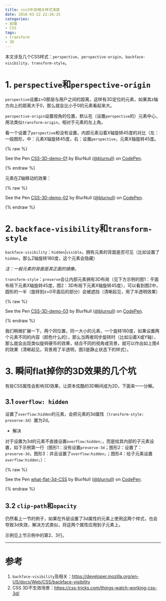 ```yaml
---
title: css3中3D相关样式浅尝
date: 2018-03-22 22:26:25
categories:
- 前端
- CSS
tags:
- transform
- 3D
---
```


本文涉及几个CSS样式：`perspective`、`perspective-origin`、`backface-visibility`、`transform-style`。

# 1. `perspective`和`perspective-origin`

`perspective`设置z=0那层与用户之间的距离，这样有3D定位的元素，如果其z轴方向上的距离大于0，那么就会比小于0的元素看起来大。

`perspective-origin`设置视角的位置，默认在（设置`perspective`的）元素中心，用法类似`transform-origin`，相对于元素的左上角。

<!--more-->

看一个设置了`perspective`和没有设置，内部元素沿着X轴旋转45度的对比（左：一般图形，中：元素X轴旋转45度，右：设置`perspective`，元素X轴旋转45度。

{% raw %}
<p data-height="212" data-theme-id="dark" data-slug-hash="zWwXwR" data-default-tab="css,result" data-user="blurnull" data-embed-version="2" data-pen-title="CSS-3D-demo-01" class="codepen">See the Pen <a href="https://codepen.io/blurnull/pen/zWwXwR/">CSS-3D-demo-01</a> by BlurNull (<a href="https://codepen.io/blurnull">@blurnull</a>) on <a href="https://codepen.io">CodePen</a>.</p>
<script async src="https://static.codepen.io/assets/embed/ei.js"></script>
{% endraw %}

元素在Z轴移动的效果：

{% raw %}
<p data-height="224" data-theme-id="dark" data-slug-hash="jzwOWJ" data-default-tab="result" data-user="blurnull" data-embed-version="2" data-pen-title="CSS-3D-demo-02" class="codepen">See the Pen <a href="https://codepen.io/blurnull/pen/jzwOWJ/">CSS-3D-demo-02</a> by BlurNull (<a href="https://codepen.io/blurnull">@blurnull</a>) on <a href="https://codepen.io">CodePen</a>.</p>
<script async src="https://static.codepen.io/assets/embed/ei.js"></script>
{% endraw %}

# 2. `backface-visibility`和`transform-style`

`backface-visibility`：`hidden`|`visible`，拥有元素的背面是否可见（比如设置了`hidden`，那么Z轴旋转180度，这个元素会隐藏）

*注：一般元素的背面是其正面的镜像。*

`transform-style`：`preserve`会让内部元素拥有3D布局（见下方示例的图1：平面布局下元素X轴旋转45度，图2：3D布局下元素X轴旋转45度），可以看到图2中，圆形的一半（旋转到z=0平面后的部分）会被遮挡（清晰起见，用了半透明效果）

{% raw %}
<p data-height="240" data-theme-id="dark" data-slug-hash="ZxyEWz" data-default-tab="result" data-user="blurnull" data-embed-version="2" data-pen-title="CSS-3D-demo-03" class="codepen">See the Pen <a href="https://codepen.io/blurnull/pen/ZxyEWz/">CSS-3D-demo-03</a> by BlurNull (<a href="https://codepen.io/blurnull">@blurnull</a>) on <a href="https://codepen.io">CodePen</a>.</p>
<script async src="https://static.codepen.io/assets/embed/ei.js"></script>
{% endraw %}

我们稍微扩展一下，两个同位置，同一大小的元素，一个旋转180度，如果设置两个元素不同的内容（颜色什么的），那么当两者同步旋转时（比如沿着X或Y轴），那么就会出现类似旋转硬币的效果，结合不同的视角或背景，就可以作出如上图4的效果（清晰起见，背景用了半透明，图3是静止状态下的样式）。

# 3. 瞬间flat掉你的3D效果的几个坑

有些CSS属性会影响3D效果，让原本炫酷的3D瞬间成为2D，下面来一一分解。

## 3.1 `overflow: hidden`

设置了`overflow:hidden`的元素，会把元素的3d属性（`transform-style: preserve-3d`）置为2d。

* 解决

对于设置为3d的元素不直接设置`overflow:hidden;`，而是给其内部的子元素设置，如下示例第一行（图形1：没有设置`preserve-3d`；图形2：设置了：`preserve-3d`，图形3：并且设置了`overflow:hidden;`；图形4：给子元素设置`overflow:hidden;`）：

{% raw %}
<p data-height="363" data-theme-id="dark" data-slug-hash="Zxovmq" data-default-tab="css,result" data-user="blurnull" data-embed-version="2" data-pen-title="what-flat-3d-CSS" class="codepen">See the Pen <a href="https://codepen.io/blurnull/pen/Zxovmq/">what-flat-3d-CSS</a> by BlurNull (<a href="https://codepen.io/blurnull">@blurnull</a>) on <a href="https://codepen.io">CodePen</a>.</p>
<script async src="https://static.codepen.io/assets/embed/ei.js"></script>
{% endraw %}

## 3.2 `clip-path`和`opacity`

仍然看上一节的例子，如果在外层设置了3d属性的元素上使用这两个样式，也会导致3d失效，解决方式类似，将这两个属性应用到子元素上。

示例见上节示例中的第2、3行。

-----
# 参考

1. `backface-visibility`及相关：https://developer.mozilla.org/en-US/docs/Web/CSS/backface-visibility
2. CSS 3D不生效场景：https://css-tricks.com/things-watch-working-css-3d/
